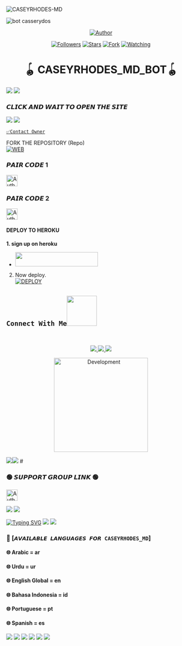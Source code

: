 

![CASEYRHODES-MD](https://readme-typing-svg.demolab.com?font=Garamond&size=20&pause=998&color=skyblue&background=white&right=true&random=true&width=465&lines=HELLO+EVERYONE👋🏻;WELCOME+TO+CASEYRHODES+MD+💙)
  
![bot casserydos](https://github.com/user-attachments/assets/3f6086c8-370f-4e09-b0cd-280ee1d17479)



<p align="center">
<a href="https://github.com/CASEYWEB-GDS/CASEYWEB-MD"><img title="Author" src="https://img.shields.io/badge/CASEYRHODES🦄 𝑴𝑫 𝑩𝑶𝑻-black?style=for-the-badge&logo=github"></a>
<p/>

<p align="center">
<a href="https://github.com/CASEYWEB-GDS?tab=followers"><img title="Followers" src="https://img.shields.io/github/followers/PRINCE-GDS?label=Followers&style=social"></a>
<a href="https://github.com/CASEYWEB-GDS/CASEYWEB-MD/stargazers/"><img title="Stars" src="https://img.shields.io/github/stars/PRINCE-GDS/PRINCE-MD-BOT?&style=social"></a>
<a href="https://github.com/CASEYWEB-GDS/CASEYWEB-MD/network/members"><img title="Fork" src="https://img.shields.io/github/forks/PRINCE-GDS/PRINXE-MD?style=social"></a>
<a href="https://github.com/CASEYWEB-GDS/CASEYWEB/watchers"><img title="Watching" src="https://img.shields.io/github/watchers/PRINCE-GDS/PRINXE-MD?label=Watching&style=social"></a>
</p>


 <h1 align="center">🪀 CASEYRHODES_MD_BOT🪀</h1>

<a><img src='https://ibb.co/QnmmhLr.gif'/></a>
<a><img src='https://ibb.co/QnmmhLr.gif'/></a>

### 𝘾𝙇𝙄𝘾𝙆 𝘼𝙉𝘿 𝙒𝘼𝙄𝙏 𝙏𝙊 𝙊𝙋𝙀𝙉 𝙏𝙃𝙀 𝙎𝙄𝙏𝙀
<a><img src='https://i.imgur.com/LyHic3i.gif'/></a>
<a><img src='https://i.imgur.com/LyHic3i.gif'/></a>


[`✅Contact Owner`](https://wa.me/254112192119)




FORK THE REPOSITORY (Repo) 
    <br>
<a href="https://github.com/Caseywebs/Caseyrhodes_md/tree/main"><img title="WEB" src="https://img.shields.io/badge/FORK CASEYRHODES MD-QR?color=purple&style=for-the-badge&logo=stackshare"></a>



### 𝙋𝘼𝙄𝙍 𝘾𝙊𝘿𝙀 1
<p align="left">
<a href="https://boondoc-fc6f60566d86.herokuapp.com/"><img height= "30" title="Author" src="https://img.shields.io/badge/SESSION ID-pink?style=for-the-badge&logo=render"></a>
<p/>




### 𝙋𝘼𝙄𝙍 𝘾𝙊𝘿𝙀 2
<p align="left">
<a href="https://a575007e-068f-4c17-bb07-0bc6dc8a2068-00-30v74azw5xlnt.worf.replit.dev/"><img height= "30" title="Author" src="https://img.shields.io/badge/SESSION ID-green?style=for-the-badge&logo=render"></a>
<p/>





#### DEPLOY TO HEROKU 
**1. sign up on heroku**

- <a align="center"><a href="https://signup.heroku.com">
 <img src="https://img.shields.io/badge/Create%20Account%20Now-purple?style=for-the-badge&logo=heroku" width="220" height="38.45"/></a></p>

 
2. Now deploy.
    <br>
    <a href='https://dashboard.heroku.com/new?template=https://github.com/Caseywebs/Caseyrhodes_md/tree/main' target="_blank"><img alt='DEPLOY' src='https://img.shields.io/badge/-DEPLOY-purple?style=for-the-badge&logo=heroku&logoColor=white'/></a>
    
## ```Connect With Me```<img src="https://github.com/caseyweb/caseyweb/raw/main/assets/mdImages/handshake.gif" width ="80"></h1> 
 <br> 
<p align="center">
<a href="https://wa.me/254112192119"><img src="https://img.shields.io/badge/Contact caseyrhodes-25D366?style=for-the-badge&logo=whatsapp&logoColor=white" />
<a href="https://whatsapp.com/channel/0029VakUEfb4o7qVdkwPk83E"><img src="https://img.shields.io/badge/Join Official Channel-25D366?style=for-the-badge&logo=whatsapp&logoColor=white" />
<a href="https://t.me/caseyrhodes001"><img src="https://img.shields.io/badge/Telegram-0088cc?style=for-the-badge&logo=telegram&logoColor=white" /><br>
<p align="center">
<img alt="Development" width="250" src="https://media2.giphy.com/media/W9tBvzTXkQopi/giphy.gif?cid=6c09b952xu6syi1fyqfyc04wcfk0qvqe8fd7sop136zxfjyn&ep=v1_internal_gif_by_id&rid=giphy.gif&ct=g" /> </p>
<a><img src='https://i.imgur.com/LyHic3i.gif'/></a><a><img src='https://i.imgur.com/LyHic3i.gif'/></a>
# 

 
### 🟢 𝙎𝙐𝙋𝙋𝙊𝙍𝙏 𝙂𝙍𝙊𝙐𝙋 𝙇𝙄𝙉𝙆 🟢
   <p align="left">
      <a href="https://chat.whatsapp.com/D9hokK6OHS5C3eLEwPKjsJ"><img height= "30" length= "10" title="Author" src="https://img.shields.io/badge/Support Group-25D366?style=for-the-badge&logo=whatsApp&logoColor=white"></a>
     <p/>
       
<a><img src='https://ibb.co/QnmmhLr.gif'/></a>
<a><img src='https://ibb.co/QnmmhLr.gif'/></a>

<a href="https://git.io/typing-svg"><img src="https://readme-typing-svg.demolab.com?font=purple+Ops+One&size=50&pause=1000&color=1BAFBAFF&center=true&width=910&height=100&lines=THANKS TO +CASEYRHODES🌟MD-BOT;MULTI+DEVICE+WHATSAPP+BOT;THANKS+FOR+CHOOSING+ME;GOD+BLESS+CASEYRHODES😹" alt="Typing SVG" /></a>
 <a><img src='https://ibb.co/QnmmhLr.gif'/></a>
  <a><img src='https://ibb.co/QnmmhLr.gif'/></a>
### 💠 [`𝘼𝙑𝘼𝙄𝙇𝘼𝘽𝙇𝙀 𝙇𝘼𝙉𝙂𝙐𝘼𝙂𝙀𝙎 𝙁𝙊𝙍 CASEYRHODES_MD`]
#### 🌐 Arabic = ar 
#### 🌐 Urdu = ur
#### 🌐 English Global = en
#### 🌐 Bahasa Indonesia = id
#### 🌐 Portuguese = pt
#### 🌐 Spanish = es
<a><img src='https://i.imgur.com/LyHic3i.gif'/></a>
<a><img src='https://i.imgur.com/LyHic3i.gif'/></a>
<a><img src='https://i.imgur.com/LyHic3i.gif'/></a>
<a><img src='https://i.imgur.com/LyHic3i.gif'/></a>
<a><img src='https://i.imgur.com/LyHic3i.gif'/></a>
<a><img src='https://i.imgur.com/LyHic3i.gif'/></a>











